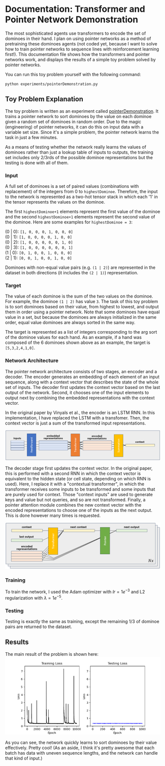 # Documentation: Transformer and Pointer Network Demonstration

The most sophisticated agents use transformers to encode the set of dominoes
in their hand. I plan on using pointer networks as a method of pretraining
these dominoes agents (not coded yet, because I want to solve how to train
pointer networks to sequence lines with reinforcement learning first!). This
documentation file shows how the transformers and pointer networks work, and
displays the results of a simple toy problem solved by pointer networks. 

You can run this toy problem yourself with the following command:
```
python experiments/pointerDemonstration.py
```

## Toy Problem Explanation
The toy problem is written as an experiment called 
[pointerDemonstration](../experiments/pointerDemonstration.py). It trains a
pointer network to sort dominoes by the value on each dominoe given a random
set of dominoes in random order. Due to the magic (engineering) of pointer 
networks, it can do this on input data with a variable set size. Since it's a
simple problem, the pointer network learns the task in just a few minutes. 

As a means of testing whether the network really learns the values of dominoes
rather than just a lookup table of inputs to outputs, the training set 
includes only 2/3rds of the possible dominoe representations but the testing
is done with all of them. 


### Input
A full set of dominoes is a set of paired values (combinations with 
replacement) of the integers from 0 to `highestDominoe`. Therefore, the input
to the network is represented as a two-hot tensor stack in which each '1' in 
the tensor represents the values on the dominoe. 

The first `highestDominoe+1` elements represent the first value of the dominoe
and the second `highestDominoe+1` elements represent the second value of the
dominoe. Here are some examples for `highestDominoe = 3`:

(0 | 0): `[1, 0, 0, 0, 1, 0, 0, 0]`  
(0 | 1): `[1, 0, 0, 0, 0, 1, 0, 0]`  
(0 | 2): `[1, 0, 0, 0, 0, 0, 1, 0]`  
(0 | 3): `[1, 0, 0, 0, 0, 0, 0, 1]`  
(1 | 0): `[0, 1, 0, 0, 1, 0, 0, 0]`  
(2 | 1): `[0, 0, 1, 0, 0, 1, 0, 0]`  

Dominoes with non-equal value pairs (e.g. `(1 | 2)`) are represented in the 
dataset in both directions (it includes the `(2 | 1)`) representation.

### Target
The value of each dominoe is the sum of the two values on the dominoe. For 
example, the dominoe `(1 | 2)` has value `3`. The task of this toy problem is 
to sort dominoes based on their value, from highest to lowest, and output them
in order using a pointer network. Note that some dominoes have equal value in 
a set, but because the dominoes are always initialized in the same order, 
equal value dominoes are always sorted in the same way. 

The target is represented as a list of integers corresponding to the arg sort
of the dominoe values for each hand. As an example, if a hand was composed of 
the 6 dominoes shown above as an example, the target is `[5,3,2,4,1,0]`.

### Network Architecture
The pointer network architecture consists of two stages, an encoder and a 
decoder. The encoder generates an embedding of each element of an input 
sequence, along with a context vector that describes the state of the whole
set of inputs. The decoder first updates the context vector based on the last 
output of the network. Second, it chooses one of the input elements to output 
next by combining the embedded representations with the context vector.

In the original paper by Vinyals et al., the encoder is an LSTM RNN. In this
implementation, I have replaced the LSTM with a transfomer. Then, the context
vector is just a sum of the transformed input representations. 

![pointer encoder](media/schematics/pointerEncoderArchitecture.png)

The decoder stage first updates the context vector. In the original paper, 
this is performed with a second RNN in which the context vector is 
equivalent to the hidden state (or cell state, depending on which RNN is 
used). Here, I replace it with a "contextual transformer", in which the 
transformer receives some inputs to be transformed and some inputs that are 
purely used for context. Those "context inputs" are used to generate keys and
value but not queries, and so are not transformed. Finally, a pointer 
attention module combines the new context vector with the encoded 
representations to choose one of the inputs as the next output. This is done
however many times is requested. 

![pointer decoder](media/schematics/pointerDecoderArchitecture.png)

### Training
To train the network, I used the Adam optimizer with $lr=1e^{-3}$ and L2 
regularization with $\lambda=1e^{-5}$.

### Testing
Testing is exactly the same as training, except the remaining 1/3 of dominoe
pairs are returned to the dataset. 

## Results

The main result of the problem is shown here: 
![pointer toy figure](media/pointerDemonstration.png)

As you can see, the network quickly learns to sort dominoes by their value 
effectively. Pretty cool! (As an aside, I think it's pretty awesome that each
batch has data with uneven sequence lengths, and the network can handle that 
kind of input.)


<!---The third panel of the figure shows that the lost 
depends on the sequence size, which makes sense because there is more room 
for error and uncertainty in a longer list of dominoes to sort, and the 
negative log-likelihood loss function penalizes the network for uncertainty. ---!>


